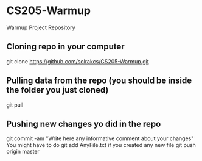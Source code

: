# CS205-Warmup
Warmup Project Repository

## Cloning repo in your computer
git clone https://github.com/solrakcs/CS205-Warmup.git

## Pulling data from the repo (you should be inside the folder you just cloned)
git pull 

## Pushing new changes yo did in the repo
git commit -am "Write here any informative comment about your changes"
You might have to do git add AnyFile.txt if you created any new file
git push origin master
